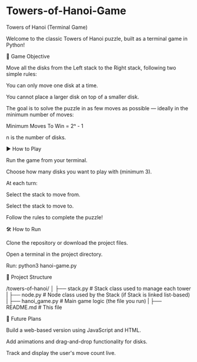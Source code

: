 # Towers-of-Hanoi-Game

Towers of Hanoi (Terminal Game)

Welcome to the classic Towers of Hanoi puzzle, built as a terminal game in Python!

🧠 Game Objective

Move all the disks from the Left stack to the Right stack, following two simple rules:

You can only move one disk at a time.

You cannot place a larger disk on top of a smaller disk.

The goal is to solve the puzzle in as few moves as possible — ideally in the minimum number of moves:

Minimum Moves To Win = 2ⁿ - 1

n is the number of disks.

▶️ How to Play

Run the game from your terminal.

Choose how many disks you want to play with (minimum 3).

At each turn:

Select the stack to move from.

Select the stack to move to.

Follow the rules to complete the puzzle!

🛠 How to Run

Clone the repository or download the project files.

Open a terminal in the project directory.

Run:
python3 hanoi-game.py

📁 Project Structure

/towers-of-hanoi/
│
├── stack.py        # Stack class used to manage each tower
|
├── node.py         # Node class used by the Stack (if Stack is linked list-based)
|
├── hanoi_game.py   # Main game logic (the file you run)
|
├── README.md       # This file

🚀 Future Plans

Build a web-based version using JavaScript and HTML.

Add animations and drag-and-drop functionality for disks.

Track and display the user's move count live.